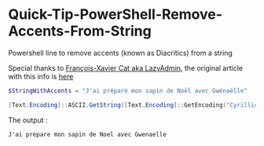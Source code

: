 # Quick-Tip-PowerShell-Remove-Accents-From-String

Powershell line to remove accents (known as Diacritics) from a string

Special thanks to [François-Xavier Cat aka LazyAdmin](https://lazywinadmin.com/about.html), the original article with this info is [here](https://lazywinadmin.com/2015/05/powershell-remove-diacritics-accents.html)

```powershell
$StringWithAccents = "J'ai préparé mon sapin de Noël avec Gwénaëlle"

[Text.Encoding]::ASCII.GetString([Text.Encoding]::GetEncoding("Cyrillic").GetBytes($StringWithAccents))

```

The output :

```output
J'ai prepare mon sapin de Noel avec Gwenaelle
```
